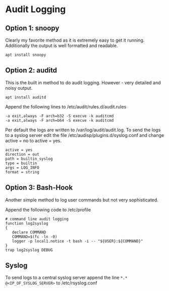 # Audit Logging

## Option 1: snoopy
Clearly my favorite method as it is extremely easy to get it running. Additionally the output is well formatted and readable.
```
apt install snoopy
```

## Option 2: auditd
This is the built in method to do audit logging. However - very detailed and noisy output.
```
apt install auditd
```
Append the following lines to /etc/audit/rules.d/audit.rules
```
-a exit,always -F arch=b32 -S execve -k auditcmd
-a exit,always -F arch=b64 -S execve -k auditcmd
```
Per default the logs are written to /var/log/audit/audit.log. To send the logs to a syslog server edit the file /etc/audisp/plugins.d/syslog.conf and change active = no to active = yes.
```
active = yes
direction = out
path = builtin_syslog
type = builtin
args = LOG_INFO
format = string
```

## Option 3: Bash-Hook
Another simple method to log user commands but not very sophisticated.  

Append the following code to /etc/profile
```shell
# command line audit logging
function log2syslog
{
   declare COMMAND
   COMMAND=$(fc -ln -0)
   logger -p local1.notice -t bash -i -- "${USER}:${COMMAND}"
}
trap log2syslog DEBUG
```

## Syslog
To send logs to a central syslog server append the line `*.*   @<IP_OF_SYSLOG_SERVER>` to /etc/rsyslog.conf
